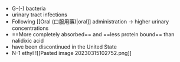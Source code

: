 - G-(-) bacteria
- urinary tract infections
- Following [[Oral (口服用藥)|oral]] administration $\rightarrow$ higher urinary concentrations
- ==More completely absorbed== and ==less protein bound== than nalidixic acid
- have been discontinued in the United State
- N-1 ethyl
![[Pasted image 20230315102752.png]]